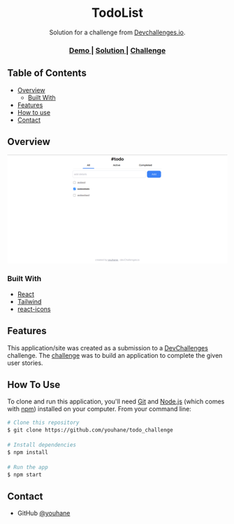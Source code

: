 <!-- Please update value in the {}  -->

<h1 align="center">TodoList</h1>

<div align="center">
   Solution for a challenge from  <a href="http://devchallenges.io" target="_blank">Devchallenges.io</a>.
</div>

<div align="center">
  <h3>
    <a href="https://todo-challenge-gamma.vercel.app/">
      Demo
    </a>
    <span> | </span>
    <a href="https://github.com/youhane/todo_challenge">
      Solution
    </a>
    <span> | </span>
    <a href="https://devchallenges.io/challenges/hH6PbOHBdPm6otzw2De5">
      Challenge
    </a>
  </h3>
</div>

<!-- TABLE OF CONTENTS -->

## Table of Contents

- [Overview](#overview)
  - [Built With](#built-with)
- [Features](#features)
- [How to use](#how-to-use)
- [Contact](#contact)

<!-- OVERVIEW -->

## Overview

![screenshot](https://github.com/youhane/todo_challenge/blob/main/images/chrome_bN5dyVPXf5.png)

### Built With

- [React](https://reactjs.org/)
- [Tailwind](https://tailwindcss.com/)
- [react-icons](https://react-icons.github.io/react-icons)

## Features

This application/site was created as a submission to a [DevChallenges](https://devchallenges.io/challenges) challenge. The [challenge](https://devchallenges.io/challenges/hH6PbOHBdPm6otzw2De5) was to build an application to complete the given user stories.

## How To Use

To clone and run this application, you'll need [Git](https://git-scm.com) and [Node.js](https://nodejs.org/en/download/) (which comes with [npm](http://npmjs.com)) installed on your computer. From your command line:

```bash
# Clone this repository
$ git clone https://github.com/youhane/todo_challenge

# Install dependencies
$ npm install

# Run the app
$ npm start
```

## Contact

- GitHub [@youhane](https://{github.com/youhane})
